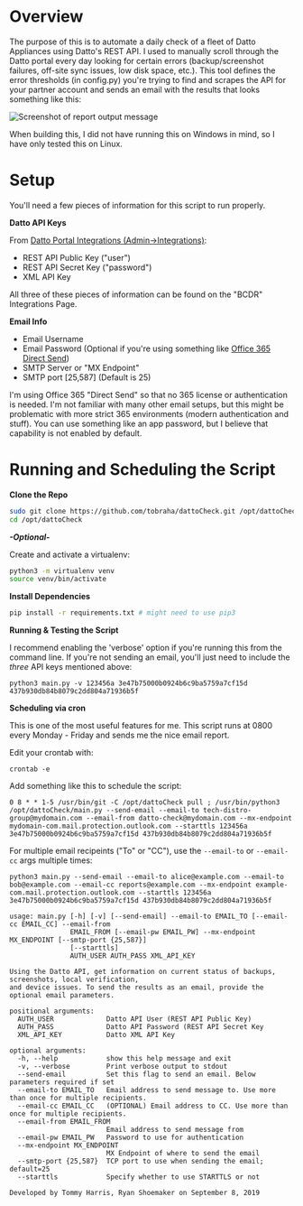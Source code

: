 # Overview
The purpose of this is to automate a daily check of a fleet of Datto Appliances using Datto's REST API. I used to manually scroll through the Datto portal every day looking for certain errors (backup/screenshot failures, off-site sync issues, low disk space, etc.). This tool defines the error thresholds (in config.py) you're trying to find and scrapes the API for your partner account and sends an email with the results that looks something like this:

![Screenshot of report output message](https://github.com/tobraha/dattoCheck/blob/refactor/screenshots/html-report.png)

When building this, I did not have running this on Windows in mind, so I have only tested this on Linux.

# Setup

You'll need a few pieces of information for this script to run properly.

**Datto API Keys**

From [Datto Portal Integrations (Admin->Integrations)](https://portal.dattobackup.com/integrations/xml):

* REST API Public Key ("user")
* REST API Secret Key ("password")
* XML API Key

All three of these pieces of information can be found on the "BCDR" Integrations Page.

**Email Info**

* Email Username
* Email Password (Optional if you're using something like [Office 365 Direct Send](https://docs.microsoft.com/en-us/exchange/mail-flow-best-practices/how-to-set-up-a-multifunction-device-or-application-to-send-email-using-office-3))
* SMTP Server or "MX Endpoint"
* SMTP port [25,587] (Default is 25)

I'm using Office 365 "Direct Send" so that no 365 license or authentication is needed. I'm not familiar with many other email setups, but this might be problematic with more strict 365 environments (modern authentication and stuff). You can use something like an app password, but I believe that capability is not enabled by default.

# Running and Scheduling the Script

**Clone the Repo**

```bash
sudo git clone https://github.com/tobraha/dattoCheck.git /opt/dattoCheck
cd /opt/dattoCheck
```

***-Optional-***

Create and activate a virtualenv:

```bash
python3 -m virtualenv venv
source venv/bin/activate
```

**Install Dependencies**

```bash
pip install -r requirements.txt # might need to use pip3
```

**Running & Testing the Script**

I recommend enabling the 'verbose' option if you're running this from the command line. If you're not sending an email, you'll just need to include the *three* API keys mentioned above:

`python3 main.py -v 123456a 3e47b75000b0924b6c9ba5759a7cf15d 437b930db84b8079c2dd804a71936b5f`

**Scheduling via cron**

This is one of the most useful features for me. This script runs at 0800 every Monday - Friday and sends me the nice email report.

Edit your crontab with:

`crontab -e`

Add something like this to schedule the script:

`0 8 * * 1-5 /usr/bin/git -C /opt/dattoCheck pull ; /usr/bin/python3 /opt/dattoCheck/main.py --send-email --email-to tech-distro-group@mydomain.com --email-from datto-check@mydomain.com --mx-endpoint mydomain-com.mail.protection.outlook.com --starttls 123456a 3e47b75000b0924b6c9ba5759a7cf15d 437b930db84b8079c2dd804a71936b5f`

For multiple email recipeints ("To" or "CC"), use the `--email-to` or `--email-cc` args multiple times:

`python3 main.py --send-email --email-to alice@example.com --email-to bob@example.com --email-cc reports@example.com --mx-endpoint example-com.mail.protection.outlook.com --starttls 123456a 3e47b75000b0924b6c9ba5759a7cf15d 437b930db84b8079c2dd804a71936b5f`

```
usage: main.py [-h] [-v] [--send-email] --email-to EMAIL_TO [--email-cc EMAIL_CC] --email-from
               EMAIL_FROM [--email-pw EMAIL_PW] --mx-endpoint MX_ENDPOINT [--smtp-port {25,587}]
               [--starttls]
               AUTH_USER AUTH_PASS XML_API_KEY

Using the Datto API, get information on current status of backups, screenshots, local verification,
and device issues. To send the results as an email, provide the optional email parameters.

positional arguments:
  AUTH_USER             Datto API User (REST API Public Key)
  AUTH_PASS             Datto API Password (REST API Secret Key
  XML_API_KEY           Datto XML API Key

optional arguments:
  -h, --help            show this help message and exit
  -v, --verbose         Print verbose output to stdout
  --send-email          Set this flag to send an email. Below parameters required if set
  --email-to EMAIL_TO   Email address to send message to. Use more than once for multiple recipients.
  --email-cc EMAIL_CC   (OPTIONAL) Email address to CC. Use more than once for multiple recipients.
  --email-from EMAIL_FROM
                        Email address to send message from
  --email-pw EMAIL_PW   Password to use for authentication
  --mx-endpoint MX_ENDPOINT
                        MX Endpoint of where to send the email
  --smtp-port {25,587}  TCP port to use when sending the email; default=25
  --starttls            Specify whether to use STARTTLS or not

Developed by Tommy Harris, Ryan Shoemaker on September 8, 2019
```
